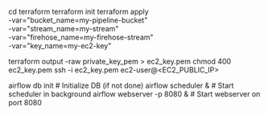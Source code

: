 cd terraform
terraform init
terraform apply \
  -var="bucket_name=my-pipeline-bucket" \
  -var="stream_name=my-stream" \
  -var="firehose_name=my-firehose-stream" \
  -var="key_name=my-ec2-key"


terraform output -raw private_key_pem > ec2_key.pem
chmod 400 ec2_key.pem
ssh -i ec2_key.pem ec2-user@<EC2_PUBLIC_IP>


airflow db init                 # Initialize DB (if not done)
airflow scheduler &             # Start scheduler in background
airflow webserver -p 8080 &     # Start webserver on port 8080

